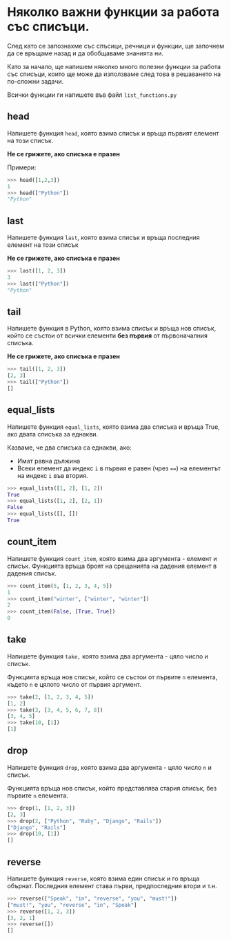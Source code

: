 # Няколко важни функции за работа със списъци.

След като се запознахме със спъсици, речници и функции, ще започнем да се връщаме назад и да обобщаваме знанията ни.

Като за начало, ще напишем няколко много полезни функции за работа със списъци, които ще може да използваме след това в решаването на по-сложни задачи.

Всички функции ги напишете във файл `list_functions.py`

## head

Напишете функция `head`, която взима списък и връща първият елемент на този списък.

**Не се грижете, ако списъка е празен**

Примери:

```python
>>> head([1,2,3])
1
>>> head(["Python"])
"Python"
```

## last

Напишете функция `last`, която взима списък и връща последния елемент на този списък

**Не се грижете, ако списъка е празен**

```python
>>> last([1, 2, 3])
3
>>> last(["Python"])
"Python"
```

## tail

Напишете функция в Python, която взима списък и връща нов списък, който се състои от всички елементи **без първия** от първоначалния списъка.

**Не се грижете, ако списъка е празен**

```python
>>> tail([1, 2, 3])
[2, 3]
>>> tail(["Python"])
[]
```

## equal_lists

Напишете функция `equal_lists`, която взима два списъка и връща True, ако двата списъка за еднакви.

Казваме, че два списъка са еднакви, ако:

* Имат равна дължина
* Всеки елемент да индекс `i` в първия е равен (чрез `==`) на елементът на индекс `i` във втория.

```python
>>> equal_lists([1, 2], [1, 2])
True
>>> equal_lists([1, 2], [2, 1])
False
>>> equal_lists([], [])
True
```

## count_item

Напишете функция `count_item`, която взима два аргумента - елемент и списък. Функцията връща броят на срещанията на дадения елемент в дадения списък.

```python
>>> count_item(5, [1, 2, 3, 4, 5])
1
>>> count_item("winter", ["winter", "winter"])
2
>>> count_item(False, [True, True])
0
```

## take

Напишете функция `take,` която взима два аргумента - цяло число и списък.

Функцията връща нов списък, който се състои от първите `n` елемента, където `n` е цялото число от първия аргумент.

```python
>>> take(2, [1, 2, 3, 4, 5])
[1, 2]
>>> take(3, [3, 4, 5, 6, 7, 8])
[3, 4, 5]
>>> take(10, [1])
[1]
```

## drop

Напишете функция `drop`, която взима два аргумента - цяло число `n` и списък.

Функцията връща нов списък, който представлява стария списък, без първите `n` елемента.

```python
>>> drop(1, [1, 2, 3])
[2, 3]
>>> drop(2, ["Python", "Ruby", "Django", "Rails"])
["Django", "Rails"]
>>> drop(10, [1])
[]
```

## reverse

Напишете функция `reverse`, която взима един списък и го връща обърнат. Последния елемент става първи, предпоследния втори и т.н.

```python
>>> reverse(["Speak", "in", "reverse", "you", "must!"])
["must!", "you", "reverse", "in", "Speak"]
>>> reverse([1, 2, 3])
[3, 2, 1]
>>> reverse([])
[]
```
